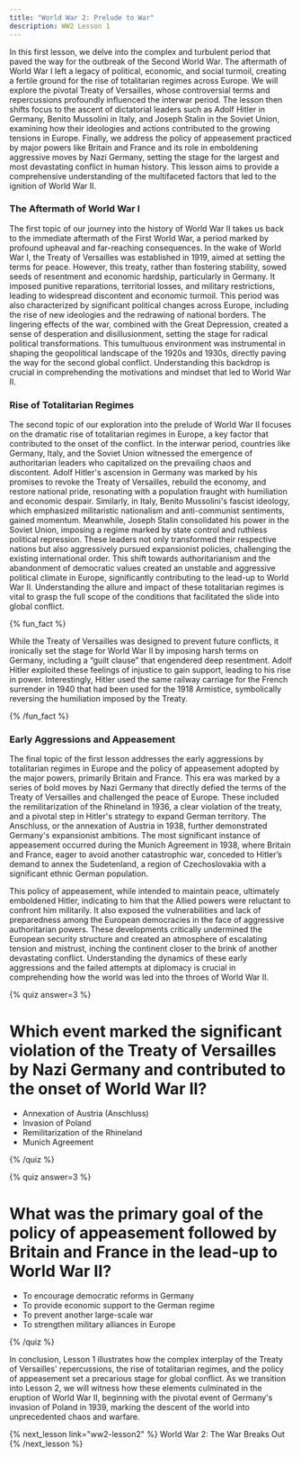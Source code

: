 ```yaml
---
title: "World War 2: Prelude to War"
description: WW2 Lesson 1
---
```


In this first lesson, we delve into the complex and turbulent period that paved the way for the outbreak of the Second World War. The aftermath of World War I left a legacy of political, economic, and social turmoil, creating a fertile ground for the rise of totalitarian regimes across Europe. We will explore the pivotal Treaty of Versailles, whose controversial terms and repercussions profoundly influenced the interwar period. The lesson then shifts focus to the ascent of dictatorial leaders such as Adolf Hitler in Germany, Benito Mussolini in Italy, and Joseph Stalin in the Soviet Union, examining how their ideologies and actions contributed to the growing tensions in Europe. Finally, we address the policy of appeasement practiced by major powers like Britain and France and its role in emboldening aggressive moves by Nazi Germany, setting the stage for the largest and most devastating conflict in human history. This lesson aims to provide a comprehensive understanding of the multifaceted factors that led to the ignition of World War II.

### The Aftermath of World War I

The first topic of our journey into the history of World War II takes us back to the immediate aftermath of the First World War, a period marked by profound upheaval and far-reaching consequences. In the wake of World War I, the Treaty of Versailles was established in 1919, aimed at setting the terms for peace. However, this treaty, rather than fostering stability, sowed seeds of resentment and economic hardship, particularly in Germany. It imposed punitive reparations, territorial losses, and military restrictions, leading to widespread discontent and economic turmoil. This period was also characterized by significant political changes across Europe, including the rise of new ideologies and the redrawing of national borders. The lingering effects of the war, combined with the Great Depression, created a sense of desperation and disillusionment, setting the stage for radical political transformations. This tumultuous environment was instrumental in shaping the geopolitical landscape of the 1920s and 1930s, directly paving the way for the second global conflict. Understanding this backdrop is crucial in comprehending the motivations and mindset that led to World War II.

### Rise of Totalitarian Regimes

The second topic of our exploration into the prelude of World War II focuses on the dramatic rise of totalitarian regimes in Europe, a key factor that contributed to the onset of the conflict. In the interwar period, countries like Germany, Italy, and the Soviet Union witnessed the emergence of authoritarian leaders who capitalized on the prevailing chaos and discontent. Adolf Hitler's ascension in Germany was marked by his promises to revoke the Treaty of Versailles, rebuild the economy, and restore national pride, resonating with a population fraught with humiliation and economic despair. Similarly, in Italy, Benito Mussolini's fascist ideology, which emphasized militaristic nationalism and anti-communist sentiments, gained momentum. Meanwhile, Joseph Stalin consolidated his power in the Soviet Union, imposing a regime marked by state control and ruthless political repression. These leaders not only transformed their respective nations but also aggressively pursued expansionist policies, challenging the existing international order. This shift towards authoritarianism and the abandonment of democratic values created an unstable and aggressive political climate in Europe, significantly contributing to the lead-up to World War II. Understanding the allure and impact of these totalitarian regimes is vital to grasp the full scope of the conditions that facilitated the slide into global conflict.

{% fun_fact %}

While the Treaty of Versailles was designed to prevent future conflicts, it ironically set the stage for World War II by imposing harsh terms on Germany, including a “guilt clause” that engendered deep resentment. Adolf Hitler exploited these feelings of injustice to gain support, leading to his rise in power. Interestingly, Hitler used the same railway carriage for the French surrender in 1940 that had been used for the 1918 Armistice, symbolically reversing the humiliation imposed by the Treaty.

{% /fun_fact %}

### Early Aggressions and Appeasement

The final topic of the first lesson addresses the early aggressions by totalitarian regimes in Europe and the policy of appeasement adopted by the major powers, primarily Britain and France. This era was marked by a series of bold moves by Nazi Germany that directly defied the terms of the Treaty of Versailles and challenged the peace of Europe. These included the remilitarization of the Rhineland in 1936, a clear violation of the treaty, and a pivotal step in Hitler's strategy to expand German territory. The Anschluss, or the annexation of Austria in 1938, further demonstrated Germany's expansionist ambitions. The most significant instance of appeasement occurred during the Munich Agreement in 1938, where Britain and France, eager to avoid another catastrophic war, conceded to Hitler’s demand to annex the Sudetenland, a region of Czechoslovakia with a significant ethnic German population.

This policy of appeasement, while intended to maintain peace, ultimately emboldened Hitler, indicating to him that the Allied powers were reluctant to confront him militarily. It also exposed the vulnerabilities and lack of preparedness among the European democracies in the face of aggressive authoritarian powers. These developments critically undermined the European security structure and created an atmosphere of escalating tension and mistrust, inching the continent closer to the brink of another devastating conflict. Understanding the dynamics of these early aggressions and the failed attempts at diplomacy is crucial in comprehending how the world was led into the throes of World War II.

{% quiz answer=3 %}

# Which event marked the significant violation of the Treaty of Versailles by Nazi Germany and contributed to the onset of World War II?

- Annexation of Austria (Anschluss)
- Invasion of Poland
- Remilitarization of the Rhineland
- Munich Agreement

{% /quiz %}

{% quiz answer=3 %}

# What was the primary goal of the policy of appeasement followed by Britain and France in the lead-up to World War II?

- To encourage democratic reforms in Germany
- To provide economic support to the German regime
- To prevent another large-scale war
- To strengthen military alliances in Europe

{% /quiz %}

In conclusion, Lesson 1 illustrates how the complex interplay of the Treaty of Versailles' repercussions, the rise of totalitarian regimes, and the policy of appeasement set a precarious stage for global conflict. As we transition into Lesson 2, we will witness how these elements culminated in the eruption of World War II, beginning with the pivotal event of Germany's invasion of Poland in 1939, marking the descent of the world into unprecedented chaos and warfare.

{% next_lesson link="ww2-lesson2" %}
World War 2: The War Breaks Out
{% /next_lesson %}
